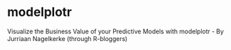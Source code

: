 # modelplotr
Visualize the Business Value of your Predictive Models with modelplotr - By Jurriaan Nagelkerke (through R-bloggers)
